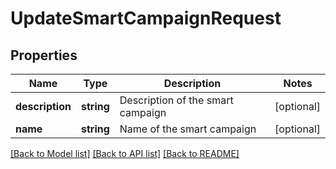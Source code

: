 # UpdateSmartCampaignRequest

## Properties

Name | Type | Description | Notes
------------ | ------------- | ------------- | -------------
**description** | **string** | Description of the smart campaign | [optional] 
**name** | **string** | Name of the smart campaign | [optional] 

[[Back to Model list]](../README.md#documentation-for-models) [[Back to API list]](../README.md#documentation-for-api-endpoints) [[Back to README]](../README.md)

